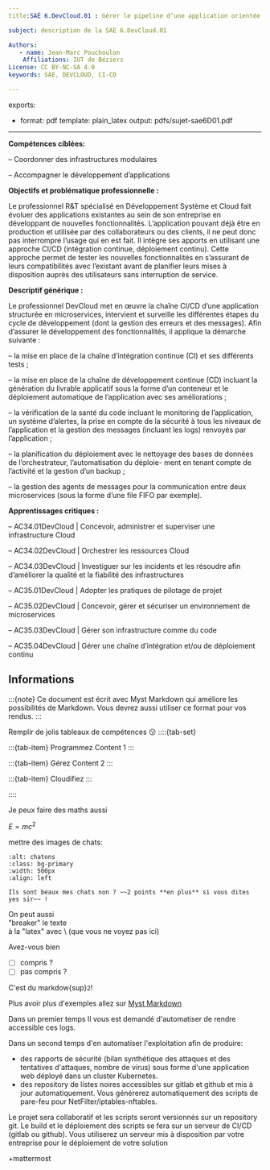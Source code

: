 ```yaml
---
title:SAÉ 6.DevCloud.01 : Gérer le pipeline d’une application orientée Cloud🧙

subject: description de la SAE 6.DevCloud.01

Authors: 
   - name: Jean-Marc Pouchoulon
    Affiliations: IUT de Béziers
License: CC BY-NC-SA 4.0 
keywords: SAE, DEVCLOUD, CI-CD

---
```

exports:
  - format: pdf
    template:  plain_latex
    output: pdfs/sujet-sae6D01.pdf
---

**Compétences ciblées:**

– Coordonner des infrastructures modulaires

– Accompagner le développement d’applications

**Objectifs et problématique professionnelle :**

Le professionnel R&T spécialisé en Développement Système et Cloud fait évoluer des applications existantes au sein de
son entreprise en développant de nouvelles fonctionnalités. L’application pouvant déjà être en production et utilisée par des
collaborateurs ou des clients, il ne peut donc pas interrompre l’usage qui en est fait. Il intègre ses apports en utilisant une
approche CI/CD (intégration continue, déploiement continu). Cette approche permet de tester les nouvelles fonctionnalités
en s’assurant de leurs compatibilités avec l’existant avant de planifier leurs mises à disposition auprès des utilisateurs sans
interruption de service.

**Descriptif générique :**

Le professionnel DevCloud met en œuvre la chaîne CI/CD d’une application structurée en microservices, intervient et surveille
les différentes étapes du cycle de développement (dont la gestion des erreurs et des messages). Afin d’assurer le développement des fonctionnalités, il applique la démarche suivante :

– la mise en place de la chaîne d’intégration continue (CI) et ses différents tests ;

– la mise en place de la chaîne de développement continue (CD) incluant la génération du livrable applicatif sous la forme
d’un conteneur et le déploiement automatique de l’application avec ses améliorations ;

– la vérification de la santé du code incluant le monitoring de l’application, un système d’alertes, la prise en compte de la
sécurité à tous les niveaux de l’application et la gestion des messages (incluant les logs) renvoyés par l’application ;

– la planification du déploiement avec le nettoyage des bases de données de l’orchestrateur, l’automatisation du déploie-
ment en tenant compte de l’activité et la gestion d’un backup ;

– la gestion des agents de messages pour la communication entre deux microservices (sous la forme d’une file FIFO par
exemple).

**Apprentissages critiques :**

– AC34.01DevCloud | Concevoir, administrer et superviser une infrastructure Cloud

– AC34.02DevCloud | Orchestrer les ressources Cloud

– AC34.03DevCloud | Investiguer sur les incidents et les résoudre afin d’améliorer la qualité et la fiabilité des infrastructures

– AC35.01DevCloud | Adopter les pratiques de pilotage de projet

– AC35.02DevCloud | Concevoir, gérer et sécuriser un environnement de microservices

– AC35.03DevCloud | Gérer son infrastructure comme du code

– AC35.04DevCloud | Gérer une chaîne d’intégration et/ou de déploiement continu


## Informations

:::{note}
Ce document est écrit avec Myst Markdown qui améliore les possibilités de Markdown. Vous devrez aussi utiliser ce format pour vos rendus.
:::

Remplir de jolis tableaux de compétences :kissing:
::::{tab-set}

:::{tab-item} Programmez
Content 1
:::

:::{tab-item} Gérez
Content 2
:::

:::{tab-item} Cloudifiez
:::

::::


Je peux faire des maths aussi

$E=mc^2$
 
mettre des images de chats:

```{figure}images/chats.jpg
:alt: chatons
:class: bg-primary
:width: 500px
:align: left

Ils sont beaux mes chats non ? ~~2 points **en plus** si vous dites yes sir~~ !
```

On peut aussi \
"breaker" le texte \
à la "latex" 
avec \ (que vous ne voyez pas ici)

Avez-vous bien

- [ ] compris ?
- [ ] pas compris ?
  
C'est du markdow{sup}`2`!

Plus avoir plus d'exemples allez sur [Myst Markdown](https://myst-parser.readthedocs.io/en/latest/)



Dans un premier temps Il vous est demandé d'automatiser de rendre accessible ces logs.

Dans un second temps d'en automatiser l'exploitation afin de produire:

- des rapports de sécurité (bilan synthétique des attaques et des tentatives d'attaques, nombre de virus) sous forme d'une application web déployé dans un cluster Kubernetes.
- des repository de listes noires accessibles sur gitlab et github et mis à jour automatiquement.  Vous générerez automatiquement des scripts de pare-feu pour NetFilter/iptables-nftables.  


Le projet sera collaboratif  et les scripts seront versionnés sur un repository git. Le build et le déploiement des scripts se fera sur un serveur de CI/CD (gitlab ou github).
Vous utiliserez un serveur mis à disposition par votre entreprise pour le déploiement de votre solution

+mattermost


